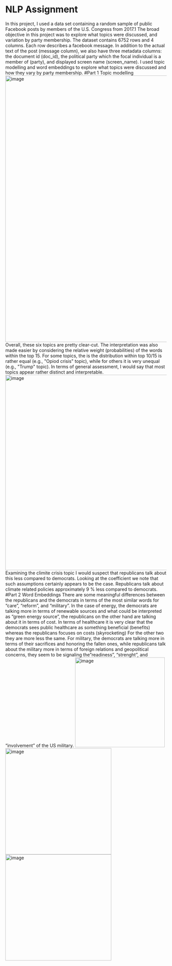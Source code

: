 # NLP Assignment

In this project, I used a data set containing a random sample of public Facebook posts by members of the U.S. Congress from 2017.1 The broad objective in this project was to explore what topics were discussed, and variation by party membership. The dataset contains 6752 rows and 4 columns. Each row describes a facebook message. In addition to the actual text of the post (message column), we also have three metadata columns: the document id (doc_id), the political party which the focal individual is a member of (party), and displayed screen name (screen_name). I used topic modelling and word embeddings to explore what topics were discussed and how they vary by party membership. 
#Part 1 Topic modelling
<img width="831" alt="image" src="https://github.com/wesslan12/Article-scraper/assets/82345548/3b915d16-b671-446f-ab2c-db9583e4adf4">
Overall, these six topics are pretty clear-cut. The interpretation was also made easier by considering the relative weight (probabilities) of the words within the top 15. For some topics, the is the distribution within top 10/15 is rather equal (e.g., "Opiod crisis" topic), while for others it is very unequal (e.g., "Trump" topic). In terms of general assessment, I would say that most topics appear rather distinct and interpretable.
<img width="609" alt="image" src="https://github.com/wesslan12/Article-scraper/assets/82345548/9490be5d-430b-449a-ac7f-371071bf3ce7">
Examining the climite crisis topic I would suspect that republicans talk about this less compared to democrats. Looking at the coefficient we note that such assumptions certainly appears to be the case. Republicans talk about climate related policies approximately 9 % less compared to democrats.
#Part 2 Word Embeddings
There are some meaningful differences between the republicans and the democrats in terms of the most similar words for “care”, “reform”, and “military”. In the case of energy, the democrats are talking more in terms of renewable sources and what could be interpreted as “green energy source”, the republicans on the other hand are talking about it in terms of cost. In terms of healthcare it is very clear that the democrats sees public healthcare as something beneficial (benefits) whereas the republicans focuses on costs (skyrocketing) For the other two they are more less the same. For military, the democrats are talking more in terms of their sacrifices and honoring the fallen ones, while republicans talk about the military more in terms of foreign relations and geopolitical concerns, they seem to be signaling the”readiness”, “strenght”, and “involvement” of the US military.
<img width="280" alt="image" src="https://github.com/wesslan12/Article-scraper/assets/82345548/6ea5db0e-1f3f-483c-80b9-e61b567d1dbc">
<img width="331" alt="image" src="https://github.com/wesslan12/Article-scraper/assets/82345548/843e9fcf-fdf9-421e-90c3-ec89ebb29efa">
<img width="331" alt="image" src="https://github.com/wesslan12/Article-scraper/assets/82345548/49d856d1-5c5c-4492-8de3-24b8f81f80b3">







